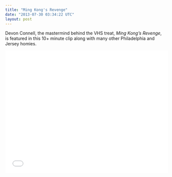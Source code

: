 ```yaml
---
title: "Ming Kong's Revenge"
date: "2013-07-30 03:34:22 UTC"
layout: post
---
```


<p>Devon Connell, the mastermind behind the VHS treat, <em>Ming Kong&#8217;s Revenge</em>, is featured in this 10+ minute clip along with many other Philadelphia and Jersey homies. </p>
<p><iframe frameborder="0" height="393" src="//www.youtube.com/embed/7c4h39Qk4zc?list=UUAHQMklma9nfMroUYGWA_pA" width="524"></iframe></p>
